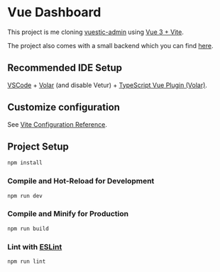 # Vue Dashboard

This project is me cloning [vuestic-admin](https://github.com/epicmaxco/vuestic-admin) using [Vue 3 + Vite](https://vuejs.org/guide/quick-start.html).

The project also comes with a small backend which you can find [here](https://github.com/huahungnguyen121/vue-dashboard-be).

## Recommended IDE Setup

[VSCode](https://code.visualstudio.com/) + [Volar](https://marketplace.visualstudio.com/items?itemName=Vue.volar) (and disable Vetur) + [TypeScript Vue Plugin (Volar)](https://marketplace.visualstudio.com/items?itemName=Vue.vscode-typescript-vue-plugin).

## Customize configuration

See [Vite Configuration Reference](https://vitejs.dev/config/).

## Project Setup

```sh
npm install
```

### Compile and Hot-Reload for Development

```sh
npm run dev
```

### Compile and Minify for Production

```sh
npm run build
```

### Lint with [ESLint](https://eslint.org/)

```sh
npm run lint
```
